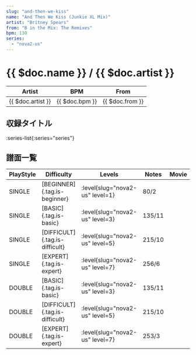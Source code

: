 ```yaml
---
slug: "and-then-we-kiss"
name: "And Then We Kiss (Junkie XL Mix)"
artist: "Britney Spears"
from: "B in the Mix: The Remixes"
bpm: 130
series:
  - "nova2-us"
---
```


# {{ $doc.name }} / {{ $doc.artist }}

|Artist|BPM|From|
|------|---|----|
|{{ $doc.artist }}|{{ $doc.bpm }}|{{ $doc.from }}|

## 収録タイトル

:series-list{:series="series"}

## 譜面一覧

|PlayStyle|Difficulty|Levels|Notes|Movie|
|---------|----------|------|-----|-----|
|SINGLE|[BEGINNER]{.tag.is-beginner}|:level{slug="nova2-us" level=1}|80/2||
|SINGLE|[BASIC]{.tag.is-basic}|:level{slug="nova2-us" level=3}|135/11||
|SINGLE|[DIFFICULT]{.tag.is-difficult}|:level{slug="nova2-us" level=5}|215/10||
|SINGLE|[EXPERT]{.tag.is-expert}|:level{slug="nova2-us" level=7}|256/6||
|DOUBLE|[BASIC]{.tag.is-basic}|:level{slug="nova2-us" level=3}|135/11||
|DOUBLE|[DIFFICULT]{.tag.is-difficult}|:level{slug="nova2-us" level=5}|215/10||
|DOUBLE|[EXPERT]{.tag.is-expert}|:level{slug="nova2-us" level=7}|253/3||
